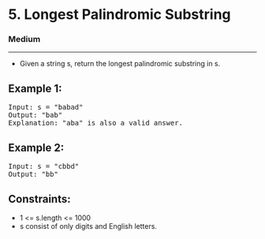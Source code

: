 # 5. Longest Palindromic Substring

### Medium

---

- Given a string s, return the longest palindromic substring in s.

## Example 1:

<pre>
Input: s = "babad"
Output: "bab"
Explanation: "aba" is also a valid answer.
</pre>

## Example 2:

<pre>
Input: s = "cbbd"
Output: "bb"
</pre>

## Constraints:

- 1 <= s.length <= 1000
- s consist of only digits and English letters.

